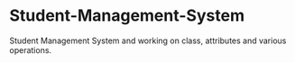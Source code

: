 # Student-Management-System
 Student Management System and working on class, attributes and various operations.
